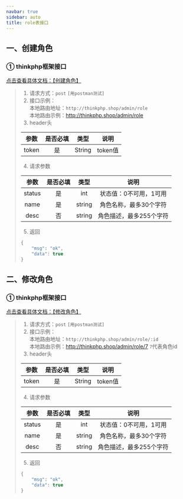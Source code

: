 ```yaml
---
navbar: true
sidebar: auto
title: role表接口
---
```


## 一、创建角色
### ① thinkphp框架接口
<a href="/fourthless/w-a/thinkphp.角色管理.html" target="_blank">点击查看具体文档：【创建角色】</a>  <br/>

> 1. 请求方式：`post` `[用postman测试]`
> 2. 接口示例：<br/>
> 本地路由地址：`http://thinkphp.shop/admin/role` <br/>
> 本地路由示例：<http://thinkphp.shop/admin/role>  
> 3. header头
>
> | 参数   |  是否必填    |  类型    |  说明     |
> | :---:  | :---:       |  :---:   | :---:    |
> | token  |  是         |  String  |  token值  |
> 4. 请求参数
>
> | 参数     |  是否必填    |  类型    |  说明     |
> | :---:    | :---:       |  :---:   | :---:    |
> | status     |  是         |  int  |  状态值：0不可用，1可用     |
> | name     |  是         |  string  |  角色名称，最多30个字符     |
> | desc     |  否         |  string  |  角色描述，最多255个字符     |
> 
> 5. 返回
> ```js
> {
>     "msg": "ok",
>     "data": true
> }
> ```

## 二、修改角色
### ① thinkphp框架接口
<a href="/fourthless/w-a/thinkphp.角色管理.html#二、修改角色" target="_blank">点击查看具体文档：【修改角色】</a>  <br/>

> 1. 请求方式：`post` `[用postman测试]`
> 2. 接口示例：<br/>
> 本地路由地址：`http://thinkphp.shop/admin/role/:id` <br/>
> 本地路由示例：<http://thinkphp.shop/admin/role/7>  `7`代表角色id
> 3. header头
>
> | 参数   |  是否必填    |  类型    |  说明     |
> | :---:  | :---:       |  :---:   | :---:    |
> | token  |  是         |  String  |  token值  |
> 4. 请求参数
>
> | 参数     |  是否必填    |  类型    |  说明     |
> | :---:    | :---:       |  :---:   | :---:    |
> | status     |  是         |  int  |  状态值：0不可用，1可用     |
> | name     |  是         |  string  |  角色名称，最多30个字符     |
> | desc     |  否         |  string  |  角色描述，最多255个字符     |
> 
> 5. 返回
> ```js
> {
>     "msg": "ok",
>     "data": true
> }
> ```
